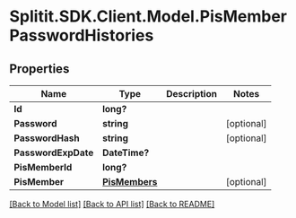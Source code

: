 # Splitit.SDK.Client.Model.PisMemberPasswordHistories
## Properties

Name | Type | Description | Notes
------------ | ------------- | ------------- | -------------
**Id** | **long?** |  | 
**Password** | **string** |  | [optional] 
**PasswordHash** | **string** |  | [optional] 
**PasswordExpDate** | **DateTime?** |  | 
**PisMemberId** | **long?** |  | 
**PisMember** | [**PisMembers**](PisMembers.md) |  | [optional] 

[[Back to Model list]](../README.md#documentation-for-models) [[Back to API list]](../README.md#documentation-for-api-endpoints) [[Back to README]](../README.md)

